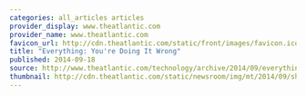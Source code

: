 ```yaml
---
categories: all_articles articles
provider_display: www.theatlantic.com
provider_name: www.theatlantic.com
favicon_url: http://cdn.theatlantic.com/static/front/images/favicon.ico
title: "Everything: You're Doing It Wrong"
published: 2014-09-18
source: http://www.theatlantic.com/technology/archive/2014/09/everything-youre-doing-it-wrong/380160/
thumbnail: http://cdn.theatlantic.com/static/newsroom/img/mt/2014/09/shutterstock_162050552/lead_large.jpg?nbykk5
---
```

